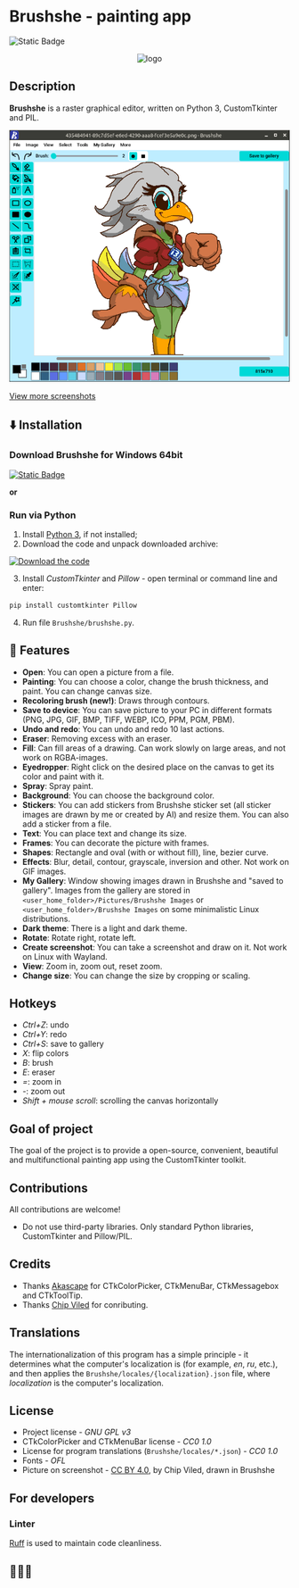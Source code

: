 # Brushshe - painting app

![Static Badge](https://img.shields.io/badge/Tested_on-Windows%2C_Linux-orange)

<p align="center">
  <img src="https://raw.githubusercontent.com/limafresh/Brushshe/refs/heads/main/Brushshe/icons/logo.svg" alt="logo" width="100" height="100">
</p>

## Description
**Brushshe** is a raster graphical editor, written on Python 3, CustomTkinter and PIL.

![Screenshot](https://raw.githubusercontent.com/limafresh/Brushshe/main/screenshot.png)

[View more screenshots](https://github.com/limafresh/Brushshe/discussions/2)

## ⬇️ Installation
### Download Brushshe for Windows 64bit
[![Static Badge](https://img.shields.io/badge/Download-portable_.exe_file-blue?style=for-the-badge)](https://github.com/limafresh/Brushshe/releases)

**or**
### Run via Python
1. Install [Python 3](https://www.python.org/downloads/), if not installed;
2. Download the code and unpack downloaded archive:

[![Download the code](https://img.shields.io/badge/Download_the_code-ZIP-orange?style=for-the-badge&logo=Python&logoColor=white)](https://github.com/limafresh/Brushshe/tags)

3. Install *CustomTkinter* and *Pillow* - open terminal or command line and enter:
```bash
pip install customtkinter Pillow
```
4. Run file `Brushshe/brushshe.py`.

## 🚀 Features
+ **Open**: You can open a picture from a file.
+ **Painting**: You can choose a color, change the brush thickness, and paint. You can change canvas size.
+ **Recoloring brush (new!)**: Draws through contours.
+ **Save to device**: You can save picture to your PC in different formats (PNG, JPG, GIF, BMP, TIFF, WEBP, ICO, PPM, PGM, PBM).
+ **Undo and redo**: You can undo and redo 10 last actions.
+ **Eraser**: Removing excess with an eraser.
+ **Fill**: Can fill areas of a drawing. Can work slowly on large areas, and not work on RGBA-images.
+ **Eyedropper**: Right click on the desired place on the canvas to get its color and paint with it.
+ **Spray**: Spray paint.
+ **Background**: You can choose the background color.
+ **Stickers**: You can add stickers from Brushshe sticker set (all sticker images are drawn by me or created by AI) and resize them. You can also add a sticker from a file.
+ **Text**: You can place text and change its size.
+ **Frames**: You can decorate the picture with frames.
+ **Shapes**: Rectangle and oval (with or without fill), line, bezier curve.
+ **Effects**: Blur, detail, contour, grayscale, inversion and other. Not work on GIF images.
+ **My Gallery**: Window showing images drawn in Brushshe and "saved to gallery". Images from the gallery are stored in `<user_home_folder>/Pictures/Brushshe Images` or `<user_home_folder>/Brushshe Images` on some minimalistic Linux distributions.
+ **Dark theme**: There is a light and dark theme.
+ **Rotate**: Rotate right, rotate left.
+ **Create screenshot**: You can take a screenshot and draw on it. Not work on Linux with Wayland.
+ **View**: Zoom in, zoom out, reset zoom.
+ **Change size**: You can change the size by cropping or scaling.

## Hotkeys
+ *Ctrl+Z*: undo
+ *Ctrl+Y*: redo
+ *Ctrl+S*: save to gallery
+ *X*: flip colors
+ *B*: brush
+ *E*: eraser
+ *=*: zoom in
+ *-*: zoom out
+ *Shift + mouse scroll*: scrolling the canvas horizontally

## Goal of project
The goal of the project is to provide a open-source, convenient, beautiful and multifunctional painting app using the CustomTkinter toolkit.

## Contributions
All contributions are welcome!
+ Do not use third-party libraries. Only standard Python libraries, CustomTkinter and Pillow/PIL.

## Credits
+ Thanks [Akascape](https://github.com/Akascape) for CTkColorPicker, CTkMenuBar, CTkMessagebox and CTkToolTip.
+ Thanks [Chip Viled](https://github.com/chipviled) for conributing.

## Translations
The internationalization of this program has a simple principle - it determines what the computer's localization is (for example, *en*, *ru*, etc.), and then applies the `Brushshe/locales/{localization}.json` file, where *localization* is the computer's localization.

## License
+ Project license - *GNU GPL v3*
+ CTkColorPicker and CTkMenuBar license - *CC0 1.0*
+ License for program translations (`Brushshe/locales/*.json`) - *CC0 1.0*
+ Fonts - *OFL*
+ Picture on screenshot - [CC BY 4.0](https://creativecommons.org/licenses/by/4.0/), by Chip Viled, drawn in Brushshe

## For developers
### Linter
[Ruff](https://github.com/astral-sh/ruff) is used to maintain code cleanliness.

## 🎨🦅💪

